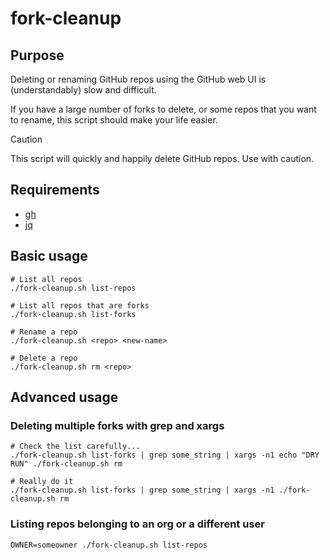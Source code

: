 # fork-cleanup

## Purpose

Deleting or renaming GitHub repos using the GitHub web UI is (understandably)
slow and difficult.

If you have a large number of forks to delete, or some repos that you want to
rename, this script should make your life easier.

> [!CAUTION]
> This script will quickly and happily delete GitHub repos. Use with caution.

## Requirements

* [gh](https://cli.github.com/)
* [jq](https://jqlang.org/)

## Basic usage

```
# List all repos
./fork-cleanup.sh list-repos

# List all repos that are forks
./fork-cleanup.sh list-forks

# Rename a repo
./fork-cleanup.sh <repo> <new-name>

# Delete a repo
./fork-cleanup.sh rm <repo>
```

## Advanced usage

### Deleting multiple forks with grep and xargs

```
# Check the list carefully...
./fork-cleanup.sh list-forks | grep some_string | xargs -n1 echo "DRY RUN" ./fork-cleanup.sh rm

# Really do it
./fork-cleanup.sh list-forks | grep some_string | xargs -n1 ./fork-cleanup.sh rm
```

### Listing repos belonging to an org or a different user

```
OWNER=someowner ./fork-cleanup.sh list-repos
```

